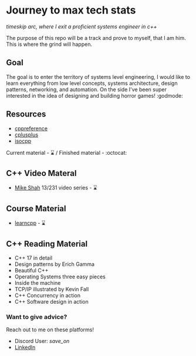 # Journey to max tech stats
*timeskip arc, where I exit a proficient systems engineer in c++*

The purpose of this repo will be a track and prove to myself, that I am him. This is where the grind will happen.

## Goal
The goal is to enter the territory of systems level engineering, I would like to learn everything from low level concepts,
systems architecture, design patterns, networking, and automation. On the side I've been super interested in the idea of 
designing and building horror games! :godmode:

## Resources
* [cppreference](www.cppreference.com)
* [cplusplus](www.cplusplus.com)
* [isocpp](www.isocpp.org)

Current material - :hourglass: / Finished material - :octocat:
## C++ Video Materal
* [Mike Shah](https://www.youtube.com/watch?v=LGOgNqkRMs0&list=PLvv0ScY6vfd8j-tlhYVPYgiIyXduu6m-L) 13/231 video series - :hourglass:

## Course Material
* [learncpp](www.learncpp.com) - :hourglass:

## C++ Reading Material 
* C++ 17 in detail
* Design patterns by Erich Gamma
* Beautiful C++
* Operating Systems three easy pieces
* Inside the machine
* TCP/IP illustrated by Kevin Fall
* C++ Concurrency in action
* C++ Software design in action

### Want to give advice?
Reach out to me on these platforms!
* Discord User: *save_on*
* [LinkedIn](https://www.linkedin.com/in/sayvon-edmondson/)
